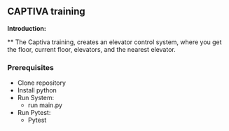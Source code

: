 ##  CAPTIVA training  
**Introduction:**

** The Captiva training, creates an elevator control system, where you get the floor, current floor, elevators, and the nearest elevator.

### Prerequisites
* Clone repository
* Install python
* Run System:
   * run main.py
* Run Pytest:
   * Pytest
